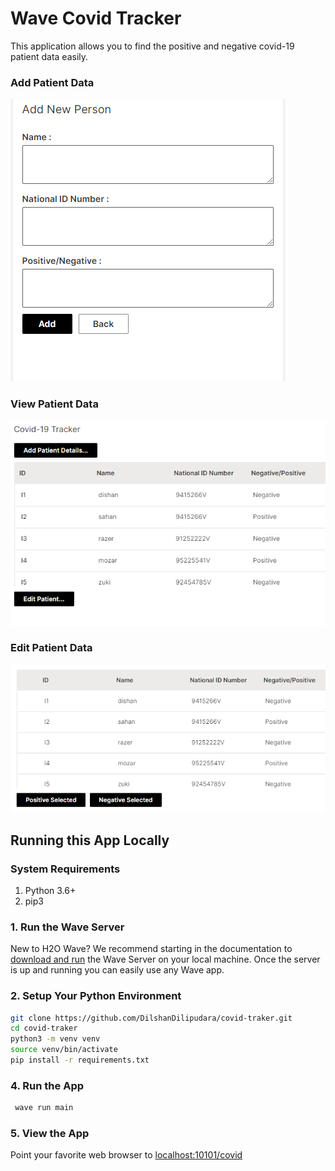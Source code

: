 ﻿# Wave Covid Tracker

This application allows you to find the positive and negative covid-19 patient data easily.

### Add Patient Data
![Covid Tracker Screenshot](screenshots/add_patient.PNG)

### View Patient Data
![Covid Tracker Screenshot](screenshots/main.PNG)

### Edit Patient Data
![Covid Tracker Screenshot](screenshots/postive_negative.PNG)

## Running this App Locally

### System Requirements

1. Python 3.6+
2. pip3

### 1. Run the Wave Server

New to H2O Wave? We recommend starting in the documentation to [download and run](https://h2oai.github.io/wave/docs/installation) the Wave Server on your local machine. Once the server is up and running you can easily use any Wave app.

### 2. Setup Your Python Environment

```bash
git clone https://github.com/DilshanDilipudara/covid-traker.git
cd covid-traker
python3 -m venv venv
source venv/bin/activate
pip install -r requirements.txt
```


### 4. Run the App

```bash
 wave run main
```

### 5. View the App

Point your favorite web browser to [localhost:10101/covid](http://localhost:10101/covid)
